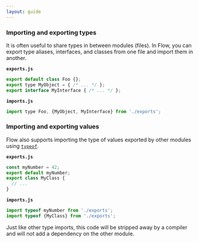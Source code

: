```yaml
---
layout: guide
---
```

### Importing and exporting types <a class="toc" id="toc-importing-and-exporting-types" href="#toc-importing-and-exporting-types"></a>

It is often useful to share types in between modules (files). In Flow, you can export type aliases, interfaces, and classes from one file and import them in another.

**`exports.js`**

```js
export default class Foo {};
export type MyObject = { /* ... */ };
export interface MyInterface { /* ... */ };
```

**`imports.js`**

```js
import type Foo, {MyObject, MyInterface} from './exports';
```

### Importing and exporting values <a class="toc" id="toc-importing-and-exporting-values" href="#toc-importing-and-exporting-values"></a>

Flow also supports importing the type of values exported by other modules using
[`typeof`](../typeof/).

**`exports.js`**

```js
const myNumber = 42;
export default myNumber;
export class MyClass {
  // ...
}
```

**`imports.js`**

```js
import typeof myNumber from './exports';
import typeof {MyClass} from './exports';
```

Just like other type imports, this code will be stripped away by a compiler and
will not add a dependency on the other module.
